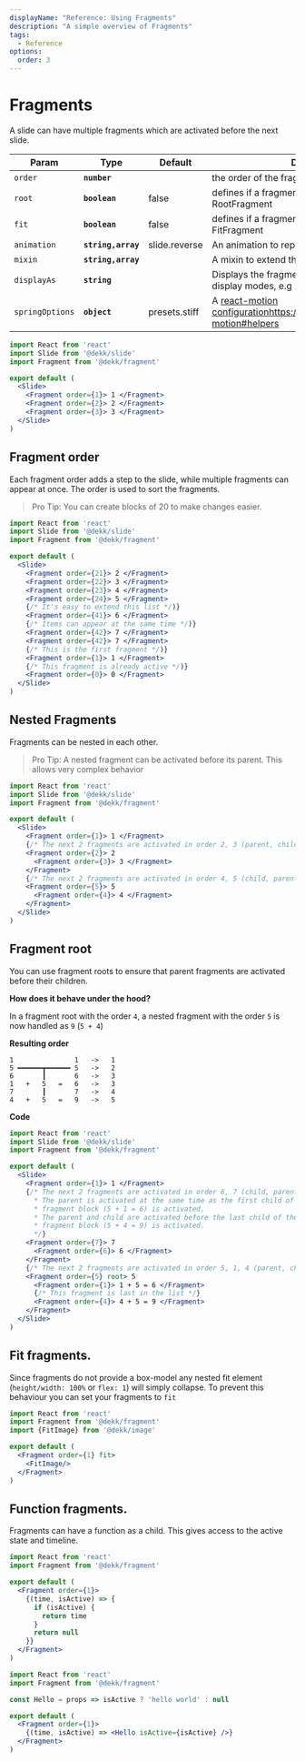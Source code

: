```yaml
---
displayName: "Reference: Using Fragments"
description: "A simple overview of Fragments"
tags: 
  - Reference
options:
  order: 3
---
```



# Fragments

A slide can have multiple fragments which are activated before the next slide.

| Param           | Type               | Default       | Description |
|-----------------|--------------------|---------------|-------------|
| `order`         | **`number`**       |               | the order of the fragment |
| `root`          | **`boolean`**      | false         | defines if a fragment is considered a RootFragment |
| `fit`           | **`boolean`**      | false         | defines if a fragment is considered a FitFragment |
| `animation`     | **`string,array`** | slide.reverse | An animation to replace the default |
| `mixin`         | **`string,array`** |               | A mixin to extend the fragment styles |
| `displayAs`     | **`string`**       |               | Displays the fragment as ... (CSS box-model display modes, e.g `inline-block`, `block`) |
| `springOptions` | **`object`**       | presets.stiff | A [react-motion configuration]()https://github.com/chenglou/react-motion#helpers |


```jsx
import React from 'react'
import Slide from '@dekk/slide'
import Fragment from '@dekk/fragment'

export default (
  <Slide>
    <Fragment order={1}> 1 </Fragment>
    <Fragment order={2}> 2 </Fragment>
    <Fragment order={3}> 3 </Fragment>
  </Slide>
)
```

## Fragment order

Each fragment order adds a step to the slide, while multiple fragments can appear at once.
The order is used to sort the fragments. 

> Pro Tip: You can create blocks of 20 to make changes easier.

```jsx
import React from 'react'
import Slide from '@dekk/slide'
import Fragment from '@dekk/fragment'

export default (
  <Slide>
    <Fragment order={21}> 2 </Fragment>
    <Fragment order={22}> 3 </Fragment>
    <Fragment order={23}> 4 </Fragment>
    <Fragment order={24}> 5 </Fragment>
    {/* It's easy to extend this list */)}
    <Fragment order={41}> 6 </Fragment>
    {/* Items can appear at the same time */)}
    <Fragment order={42}> 7 </Fragment>
    <Fragment order={42}> 7 </Fragment>
    {/* This is the first fragment */)}
    <Fragment order={1}> 1 </Fragment>
    {/* This fragment is already active */)}
    <Fragment order={0}> 0 </Fragment>
  </Slide>
)
```

## Nested Fragments

Fragments can be nested in each other.

> Pro Tip: A nested fragment can be activated before its parent.
> This allows very complex behavior

```jsx
import React from 'react'
import Slide from '@dekk/slide'
import Fragment from '@dekk/fragment'

export default (
  <Slide>
    <Fragment order={1}> 1 </Fragment>
    {/* The next 2 fragments are activated in order 2, 3 (parent, child) */}
    <Fragment order={2}> 2
      <Fragment order={3}> 3 </Fragment>
    </Fragment>
    {/* The next 2 fragments are activated in order 4, 5 (child, parent) */}
    <Fragment order={5}> 5
      <Fragment order={4}> 4 </Fragment>
    </Fragment>
  </Slide>
)
```


## Fragment root

You can use fragment roots to ensure that parent fragments are activated before their children.

**How does it behave under the hood?**  

In a fragment root with the order `4`, a nested fragment with the
order `5` is now handled as `9` (`5 + 4`)

**Resulting order**

```
1               1   ->   1
5 ━━━━━━┳━━━━━━ 5   ->   2
6       ┃       6   ->   3
1   +   5   =   6   ->   3
7       ┃       7   ->   4
4   +   5   =   9   ->   5
```

**Code**

```jsx
import React from 'react'
import Slide from '@dekk/slide'
import Fragment from '@dekk/fragment'

export default (
  <Slide>
    <Fragment order={1}> 1 </Fragment>
    {/* The next 2 fragments are activated in order 6, 7 (child, parent)
      * The parent is activated at the same time as the first child of the next
      * fragment block (5 + 1 = 6) is activated.
      * The parent and child are activated before the last child of the next
      * fragment block (5 + 4 = 9) is activated.
      */}
    <Fragment order={7}> 7
      <Fragment order={6}> 6 </Fragment>
    </Fragment>
    {/* The next 2 fragments are activated in order 5, 1, 4 (parent, child, child) */}
    <Fragment order={5} root> 5
      <Fragment order={1}> 1 + 5 = 6 </Fragment>
      {/* This fragment is last in the list */}
      <Fragment order={4}> 4 + 5 = 9 </Fragment>
    </Fragment>
  </Slide>
)
```


## Fit fragments.

Since fragments do not provide a box-model any nested fit element
(`height/width: 100%` or `flex: 1`) will simply collapse.
To prevent this behaviour you can set your fragments to `fit`


```jsx
import React from 'react'
import Fragment from '@dekk/fragment'
import {FitImage} from '@dekk/image'

export default (
  <Fragment order={1} fit>
    <FitImage/>
  </Fragment>
)
```

## Function fragments.

Fragments can have a function as a child. This gives access to the active state and timeline.

```jsx
import React from 'react'
import Fragment from '@dekk/fragment'

export default (
  <Fragment order={1}>
    {(time, isActive) => {
      if (isActive) {
        return time
      }
      return null
    }}
  </Fragment>
)
```

```jsx
import React from 'react'
import Fragment from '@dekk/fragment'

const Hello = props => isActive ? 'hello world' : null

export default (
  <Fragment order={1}>
    {(time, isActive) => <Hello isActive={isActive} />}
  </Fragment>
)
```